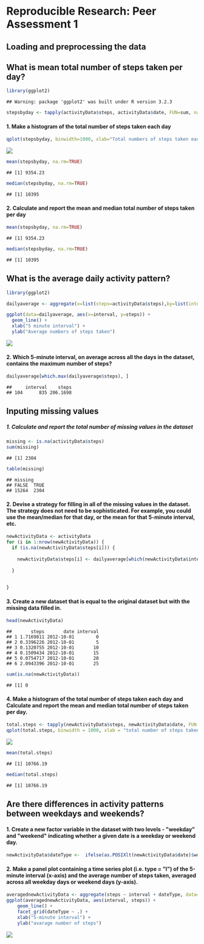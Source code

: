 # Reproducible Research: Peer Assessment 1


## Loading and preprocessing the data



## What is mean total number of steps taken per day?


```r
library(ggplot2)
```

```
## Warning: package 'ggplot2' was built under R version 3.2.3
```

```r
stepsbyday <- tapply(activityData$steps, activityData$date, FUN=sum, na.rm=TRUE)
```

#### 1. Make a histogram of the total number of steps taken each day

```r
qplot(stepsbyday, binwidth=1000, xlab="Total numbers of steps taken each day")
```

![](PA1_template_files/figure-html/unnamed-chunk-2-1.png)

```r
mean(stepsbyday, na.rm=TRUE)
```

```
## [1] 9354.23
```

```r
median(stepsbyday, na.rm=TRUE)
```

```
## [1] 10395
```

#### 2. Calculate and report the mean and median total number of steps taken per day

```r
mean(stepsbyday, na.rm=TRUE)
```

```
## [1] 9354.23
```

```r
median(stepsbyday, na.rm=TRUE)
```

```
## [1] 10395
```

## What is the average daily activity pattern?


```r
library(ggplot2)

dailyaverage <- aggregate(x=list(steps=activityData$steps),by=list(interval=activityData$interval),FUN=mean, na.rm=TRUE)

ggplot(data=dailyaverage, aes(x=interval, y=steps)) +
  geom_line() +
  xlab("5 minute interval") +
  ylab("Average numbers of steps taken")
```

![](PA1_template_files/figure-html/unnamed-chunk-4-1.png)

#### 2. Which 5-minute interval, on average across all the days in the dataset, contains the maximum number of steps?

```r
dailyaverage[which.max(dailyaverage$steps), ]
```

```
##     interval    steps
## 104      835 206.1698
```

## Inputing missing values

##### 1. Calculate and report the total number of missing values in the dataset

```r
missing <- is.na(activityData$steps)
sum(missing)
```

```
## [1] 2304
```

```r
table(missing)
```

```
## missing
## FALSE  TRUE 
## 15264  2304
```

#### 2. Devise a strategy for filling in all of the missing values in the dataset. The strategy does not need to be sophisticated. For example, you could use the mean/median for that day, or the mean for that 5-minute interval, etc.


```r
newActivityData <- activityData
for (i in 1:nrow(newActivityData)) {
  if (is.na(newActivityData$steps[i])) {
    
    newActivityData$steps[i] <- dailyaverage[which(newActivityData$interval[i] == dailyaverage$interval),]$steps
    
  }
  
  
}
```

#### 3. Create a new dataset that is equal to the original dataset but with the missing data filled in.

```r
head(newActivityData)
```

```
##       steps       date interval
## 1 1.7169811 2012-10-01        0
## 2 0.3396226 2012-10-01        5
## 3 0.1320755 2012-10-01       10
## 4 0.1509434 2012-10-01       15
## 5 0.0754717 2012-10-01       20
## 6 2.0943396 2012-10-01       25
```

```r
sum(is.na(newActivityData))
```

```
## [1] 0
```

#### 4. Make a histogram of the total number of steps taken each day and Calculate and report the mean and median total number of steps taken per day.

```r
total.steps <- tapply(newActivityData$steps, newActivityData$date, FUN = sum)
qplot(total.steps, binwidth = 1000, xlab = "total number of steps taken each day")
```

![](PA1_template_files/figure-html/unnamed-chunk-9-1.png)

```r
mean(total.steps)
```

```
## [1] 10766.19
```

```r
median(total.steps)
```

```
## [1] 10766.19
```


## Are there differences in activity patterns between weekdays and weekends?

#### 1. Create a new factor variable in the dataset with two levels - "weekday" and "weekend" indicating whether a given date is a weekday or weekend day.

```r
newActivityData$dateType <-  ifelse(as.POSIXlt(newActivityData$date)$wday %in% c(0,6), 'weekend', 'weekday')
```

#### 2. Make a panel plot containing a time series plot (i.e. type = "l") of the 5-minute interval (x-axis) and the average number of steps taken, averaged across all weekday days or weekend days (y-axis). 

```r
averagednewActivityData <- aggregate(steps ~ interval + dateType, data=newActivityData, mean)
ggplot(averagednewActivityData, aes(interval, steps)) + 
    geom_line() + 
    facet_grid(dateType ~ .) +
    xlab("5-minute interval") + 
    ylab("avarage number of steps")
```

![](PA1_template_files/figure-html/unnamed-chunk-11-1.png)
